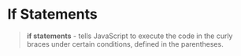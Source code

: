# If Statements

> **if statements** - tells JavaScript to execute the code in the curly braces under certain conditions, defined in the parentheses.

